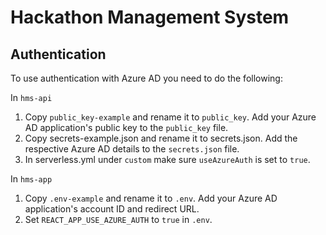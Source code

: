 # Hackathon Management System

## Authentication
To use authentication with Azure AD you need to do the following:

In `hms-api`
1. Copy `public_key-example` and rename it to `public_key`. Add your Azure AD application's public key to the `public_key` file.
2. Copy secrets-example.json and rename it to secrets.json. Add the respective Azure AD details to the `secrets.json` file.
3. In serverless.yml under `custom` make sure `useAzureAuth` is set to `true`.

In `hms-app`
1. Copy `.env-example` and rename it to `.env`. Add your Azure AD application's account ID and redirect URL.
2. Set `REACT_APP_USE_AZURE_AUTH` to `true` in `.env`.
